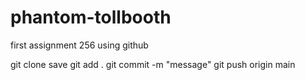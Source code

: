# phantom-tollbooth
first assignment 256 using github


git clone
save
git add .
git commit -m "message"
git push origin main
